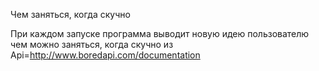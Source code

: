 Чем заняться, когда скучно

При каждом запуске программа выводит новую идею пользователю чем можно заняться, когда скучно из Api=http://www.boredapi.com/documentation